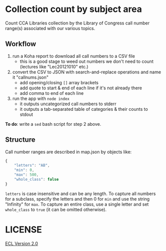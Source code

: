 # Collection count by subject area

Count CCA Libraries collection by the Library of Congress call number range(s) associated with our various topics.

## Workflow

1. run a Koha report to download all call numbers to a CSV file
    + this is a good stage to weed out numbers we don't need to count (lectures like "Lec20121010" etc.)
2. convert the CSV to JSON with search-and-replace operations and name it "callnums.json"
    + add opening/closing `[]` array brackets
    + add quote to start & end of each line if it's not already there
    + add comma to end of each line
3. run the app with `node index`
    + it outputs uncategorized call numbers to stderr
    + it outputs a tab-separated table of categories & their counts to stdout

**To do**: write a `sed` bash script for step 2 above.

## Structure

Call number ranges are described in map.json by objects like:

```js
{
    "letters": "AB",
    "min": 0,
    "max": 500,
    "whole_class": false
}
```

`letters` is case insensitive and can be any length. To capture all numbers for a subclass, specify the letters and then 0 for `min` and use the string "Infinity" for `max`. To capture an entire class, use a single letter and set `whole_class` to `true` (it can be omitted otherwise).

# LICENSE

[ECL Version 2.0](https://opensource.org/licenses/ECL-2.0)
